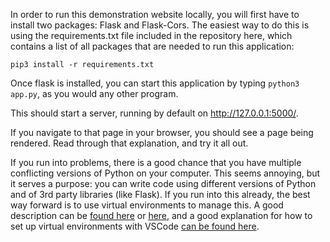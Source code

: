 In order to run this demonstration website locally, you will first have to install two packages: Flask and Flask-Cors. The easiest way to do this is using the requirements.txt file included in the repository here, which contains a list of all packages that are needed to run this application: 

`pip3 install -r requirements.txt`

Once flask is installed, you can start this application by typing `python3 app.py`, as you would any other program.

This should start a server, running by default on http://127.0.0.1:5000/. 

If you navigate to that page in your browser, you should see a page being rendered. Read through that explanation, and try it all out. 


If you run into problems, there is a good chance that you have multiple conflicting versions of Python on your computer. This seems annoying, but it serves a purpose: you can write code using different versions of Python and of 3rd party libraries (like Flask). If you run into this already, the best way forward is to use virtual environments to manage this. A good description can be [found here](https://flask.palletsprojects.com/en/1.1.x/installation/#virtual-environments) or [here](https://docs.python-guide.org/dev/virtualenvs/), and a good explanation for how to set up virtual environments with VSCode [can be found here](https://stackoverflow.com/questions/54106071/how-to-setup-virtual-environment-for-python-in-vs-code).  







